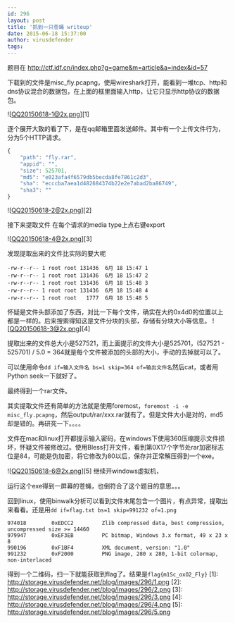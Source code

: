 ```yaml
---
id: 296
layout: post
title: '抓到一只苍蝇 writeup'
date: 2015-06-18 15:37:00
author: virusdefender
tags: 
---
```


题目在 http://ctf.idf.cn/index.php?g=game&m=article&a=index&id=57

下载到的文件是misc_fly.pcapng，使用wireshark打开，能看到一堆tcp、http和dns协议混合的数据包，在上面的框里面输入http，让它只显示http协议的数据包。

![QQ20150618-1@2x.png][1]

逐个展开大致的看了下，是在qq邮箱里面发送邮件。其中有一个上传文件行为，分为5个HTTP请求。

```js
{
    "path": "fly.rar",
    "appid": "",
    "size": 525701,
    "md5": "e023afa4f6579db5becda8fe7861c2d3",
    "sha": "ecccba7aea1d482684374b22e2e7abad2ba86749",
    "sha3": ""
}
```


<!--more-->


![QQ20150618-2@2x.png][2]

接下来提取文件
在每个请求的media type上点右键export

![QQ20150618-4@2x.png][3]

发现提取出来的文件比实际的要大呢
```
-rw-r--r-- 1 root root 131436  6月 18 15:47 1
-rw-r--r-- 1 root root 131436  6月 18 15:47 2
-rw-r--r-- 1 root root 131436  6月 18 15:48 3
-rw-r--r-- 1 root root 131436  6月 18 15:48 4
-rw-r--r-- 1 root root   1777  6月 18 15:48 5
```
怀疑是文件头部添加了东西，对比一下每个文件，确实在大约0x4d0的位置以上都是一样的。后来搜索得知这是文件分块的头部，存储有分块大小等信息。
![QQ20150618-3@2x.png][4]

提取出来的文件总大小是527521，而上面提示的文件大小是525701，(527521 - 525701) / 5.0 = 364就是每个文件被添加的头部的大小，手动的去掉就可以了。

可以使用命令`dd if=输入文件名 bs=1 skip=364 of=输出文件名`然后cat，或者用Python seek一下就好了。

最终得到一个rar文件。

其实提取文件还有简单的方法就是使用foremost，`foremost -i -e misc_fly.pcapng`，然后output/rar/xxx.rar就有了。但是文件大小是对的，md5却是错的。再研究一下。。。。

文件在mac和linux打开都提示输入密码，在windows下使用360压缩提示文件损坏，怀疑文件被修改过。使用Bless打开文件，看到第0X17个字节处rar加密标志位是84，可能是伪加密，将它修改为80以后，保存并正常解压得到一个exe。

![QQ20150618-6@2x.png][5]
继续开windows虚拟机，

运行这个exe得到一屏幕的苍蝇，也倒符合了这个题目的意思。。。

回到linux，使用binwalk分析可以看到文件末尾包含一个图片，有点异常，提取出来看看。还是用`dd if=flag.txt bs=1 skip=991232 of=1.png`


```
974018        0xEDCC2         Zlib compressed data, best compression, uncompressed size >= 14460
979947        0xEF3EB         PC bitmap, Windows 3.x format, 49 x 23 x 8
990196        0xF1BF4         XML document, version: "1.0"
991232        0xF2000         PNG image, 280 x 280, 1-bit colormap, non-interlaced
```

得到一个二维码，扫一下就能获取到flag了。结果是`flag{m1Sc_oxO2_Fly}`
  [1]: http://storage.virusdefender.net/blog/images/296/1.png
  [2]: http://storage.virusdefender.net/blog/images/296/2.png
  [3]: http://storage.virusdefender.net/blog/images/296/3.png
  [4]: http://storage.virusdefender.net/blog/images/296/4.png
  [5]: http://storage.virusdefender.net/blog/images/296/5.png
